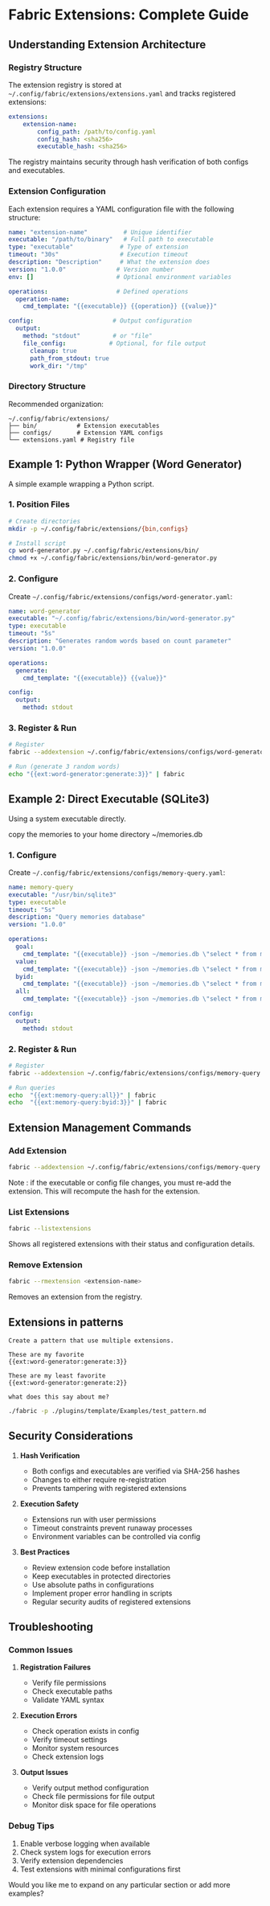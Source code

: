 
# Fabric Extensions: Complete Guide

## Understanding Extension Architecture

### Registry Structure
The extension registry is stored at `~/.config/fabric/extensions/extensions.yaml` and tracks registered extensions:

```yaml
extensions:
    extension-name:
        config_path: /path/to/config.yaml
        config_hash: <sha256>
        executable_hash: <sha256>
```

The registry maintains security through hash verification of both configs and executables.

### Extension Configuration
Each extension requires a YAML configuration file with the following structure:

```yaml
name: "extension-name"          # Unique identifier
executable: "/path/to/binary"   # Full path to executable
type: "executable"             # Type of extension
timeout: "30s"                 # Execution timeout
description: "Description"     # What the extension does
version: "1.0.0"              # Version number
env: []                       # Optional environment variables

operations:                   # Defined operations
  operation-name:
    cmd_template: "{{executable}} {{operation}} {{value}}"

config:                      # Output configuration
  output:
    method: "stdout"         # or "file"
    file_config:            # Optional, for file output
      cleanup: true
      path_from_stdout: true
      work_dir: "/tmp"
```

### Directory Structure
Recommended organization:
```
~/.config/fabric/extensions/
├── bin/           # Extension executables
├── configs/       # Extension YAML configs
└── extensions.yaml # Registry file
```

## Example 1: Python Wrapper (Word Generator)
A simple example wrapping a Python script.

### 1. Position Files
```bash
# Create directories
mkdir -p ~/.config/fabric/extensions/{bin,configs}

# Install script
cp word-generator.py ~/.config/fabric/extensions/bin/
chmod +x ~/.config/fabric/extensions/bin/word-generator.py
```

### 2. Configure
Create `~/.config/fabric/extensions/configs/word-generator.yaml`:
```yaml
name: word-generator
executable: "~/.config/fabric/extensions/bin/word-generator.py"
type: executable
timeout: "5s"
description: "Generates random words based on count parameter"
version: "1.0.0"

operations:
  generate:
    cmd_template: "{{executable}} {{value}}"

config:
  output:
    method: stdout
```

### 3. Register & Run
```bash
# Register
fabric --addextension ~/.config/fabric/extensions/configs/word-generator.yaml

# Run (generate 3 random words)
echo "{{ext:word-generator:generate:3}}" | fabric
```

## Example 2: Direct Executable (SQLite3)
Using a system executable directly.

copy the memories to your home directory
 ~/memories.db

### 1. Configure
Create `~/.config/fabric/extensions/configs/memory-query.yaml`:
```yaml
name: memory-query
executable: "/usr/bin/sqlite3"
type: executable
timeout: "5s"
description: "Query memories database"
version: "1.0.0"

operations:
  goal:
    cmd_template: "{{executable}} -json ~/memories.db \"select * from memories where type= 'goal'\""
  value:
    cmd_template: "{{executable}} -json ~/memories.db \"select * from memories where type= 'value'\""
  byid:
    cmd_template: "{{executable}} -json ~/memories.db \"select * from memories where uid= {{value}}\""
  all:
    cmd_template: "{{executable}} -json ~/memories.db \"select * from memories\""

config:
  output:
    method: stdout
```

### 2. Register & Run
```bash
# Register
fabric --addextension ~/.config/fabric/extensions/configs/memory-query.yaml

# Run queries
echo  "{{ext:memory-query:all}}" | fabric
echo  "{{ext:memory-query:byid:3}}" | fabric
```


## Extension Management Commands

### Add Extension
```bash
fabric --addextension ~/.config/fabric/extensions/configs/memory-query.yaml
```

Note : if the executable or config file changes, you must re-add the extension.
This will recompute the hash for the extension.


### List Extensions
```bash
fabric --listextensions
```
Shows all registered extensions with their status and configuration details.

### Remove Extension
```bash
fabric --rmextension <extension-name>
```
Removes an extension from the registry.


## Extensions in patterns

```
Create a pattern that use multiple extensions.

These are my favorite
{{ext:word-generator:generate:3}}

These are my least favorite
{{ext:word-generator:generate:2}}

what does this say about me?
```

```bash
./fabric -p ./plugins/template/Examples/test_pattern.md
```

## Security Considerations

1. **Hash Verification**
   - Both configs and executables are verified via SHA-256 hashes
   - Changes to either require re-registration
   - Prevents tampering with registered extensions

2. **Execution Safety**
   - Extensions run with user permissions
   - Timeout constraints prevent runaway processes
   - Environment variables can be controlled via config

3. **Best Practices**
   - Review extension code before installation
   - Keep executables in protected directories
   - Use absolute paths in configurations
   - Implement proper error handling in scripts
   - Regular security audits of registered extensions

## Troubleshooting

### Common Issues
1. **Registration Failures**
   - Verify file permissions
   - Check executable paths
   - Validate YAML syntax

2. **Execution Errors**
   - Check operation exists in config
   - Verify timeout settings
   - Monitor system resources
   - Check extension logs

3. **Output Issues**
   - Verify output method configuration
   - Check file permissions for file output
   - Monitor disk space for file operations

### Debug Tips
1. Enable verbose logging when available
2. Check system logs for execution errors
3. Verify extension dependencies
4. Test extensions with minimal configurations first


Would you like me to expand on any particular section or add more examples?